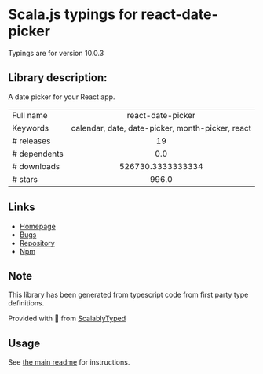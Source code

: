 
# Scala.js typings for react-date-picker

Typings are for version 10.0.3

## Library description:
A date picker for your React app.

|                    |                 |
| ------------------ | :-------------: |
| Full name          | react-date-picker |
| Keywords           | calendar, date, date-picker, month-picker, react |
| # releases         | 19 |
| # dependents       | 0.0 |
| # downloads        | 526730.3333333334 |
| # stars            | 996.0 |

## Links
- [Homepage](https://github.com/wojtekmaj/react-date-picker#readme)
- [Bugs](https://github.com/wojtekmaj/react-date-picker/issues)
- [Repository](https://github.com/wojtekmaj/react-date-picker)
- [Npm](https://www.npmjs.com/package/react-date-picker)
    


## Note
This library has been generated from typescript code from first party type definitions.

Provided with :purple_heart: from [ScalablyTyped](https://github.com/oyvindberg/ScalablyTyped)

## Usage
See [the main readme](../../readme.md) for instructions.


